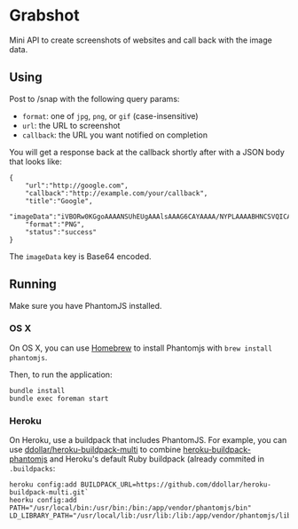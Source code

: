 # Grabshot

Mini API to create screenshots of websites and call back with the image data.

## Using

Post to /snap with the following query params:

* `format`: one of `jpg`, `png`, or `gif` (case-insensitive)
* `url`: the URL to screenshot
* `callback`: the URL you want notified on completion

You will get a response back at the callback shortly after with a JSON body that looks like:

    {
        "url":"http://google.com",
        "callback":"http://example.com/your/callback",
        "title":"Google",
        "imageData":"iVBORw0KGgoAAAANSUhEUgAAAlsAAAG6CAYAAAA/NYPLAAAABHNCSVQICAgIfAhkiAAAAAl...",
        "format":"PNG",
        "status":"success"
    }

The `imageData` key is Base64 encoded.

## Running

Make sure you have PhantomJS installed.

### OS X

On OS X, you can use [Homebrew](https://github.com/mxcl/homebrew) to
install Phantomjs with `brew install phantomjs`.

Then, to run the application:

    bundle install
    bundle exec foreman start

### Heroku

On Heroku, use a buildpack that includes PhantomJS. For example,
you can use
[ddollar/heroku-buildpack-multi](https://github.com/ddollar/heroku-buildpack-multi) to combine
[heroku-buildpack-phantomjs](https://github.com/stomita/heroku-buildpack-phantomjs)
and Heroku's default Ruby buildpack (already commited in `.buildpacks`:

    heroku config:add BUILDPACK_URL=https://github.com/ddollar/heroku-buildpack-multi.git`
    heorku config:add PATH="/usr/local/bin:/usr/bin:/bin:/app/vendor/phantomjs/bin" LD_LIBRARY_PATH="/usr/local/lib:/usr/lib:/lib:/app/vendor/phantomjs/lib"
